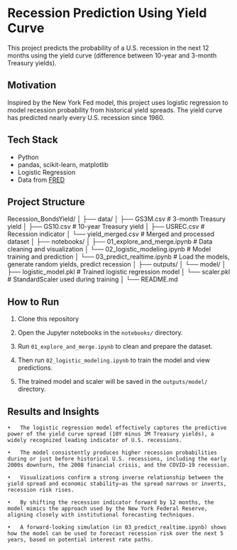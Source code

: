 # Recession Prediction Using Yield Curve

This project predicts the probability of a U.S. recession in the next 12 months using the yield curve (difference between 10-year and 3-month Treasury yields).

## Motivation

Inspired by the New York Fed model, this project uses logistic regression to model recession probability from historical yield spreads. The yield curve has predicted nearly every U.S. recession since 1960.

## Tech Stack

- Python
- pandas, scikit-learn, matplotlib
- Logistic Regression
- Data from [FRED](https://fred.stlouisfed.org/)

## Project Structure

Recession_BondsYield/
│
├── data/
│   ├── GS3M.csv                 # 3-month Treasury yield
│   ├── GS10.csv                 # 10-year Treasury yield
│   ├── USREC.csv                # Recession indicator
│   └── yield_merged.csv         # Merged and processed dataset
│
├── notebooks/
│   ├── 01_explore_and_merge.ipynb      # Data cleaning and visualization
│   └── 02_logistic_modeling.ipynb      # Model training and prediction
│   └── 03_predict_realtime.ipynb       # Load the models, generate random yields, predict recession
│
├── outputs/
│   └── model/
│       ├── logistic_model.pkl          # Trained logistic regression model
│       └── scaler.pkl                  # StandardScaler used during training
│
└── README.md

## How to Run

1. Clone this repository

2. Open the Jupyter notebooks in the `notebooks/` directory.

3. Run `01_explore_and_merge.ipynb` to clean and prepare the dataset.

4. Then run `02_logistic_modeling.ipynb` to train the model and view predictions.

5. The trained model and scaler will be saved in the `outputs/model/` directory.

## Results and Insights

	•	The logistic regression model effectively captures the predictive power of the yield curve spread (10Y minus 3M Treasury yields), a widely recognized leading indicator of U.S. recessions.

	•	The model consistently produces higher recession probabilities during or just before historical U.S. recessions, including the early 2000s downturn, the 2008 financial crisis, and the COVID-19 recession.

	•	Visualizations confirm a strong inverse relationship between the yield spread and economic stability—as the spread narrows or inverts, recession risk rises.

	•	By shifting the recession indicator forward by 12 months, the model mimics the approach used by the New York Federal Reserve, aligning closely with institutional forecasting techniques.
    
	•	A forward-looking simulation (in 03_predict_realtime.ipynb) shows how the model can be used to forecast recession risk over the next 5 years, based on potential interest rate paths.
